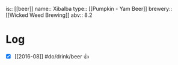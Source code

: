 is:: [[beer]]
name:: Xibalba
type:: [[Pumpkin - Yam Beer]]
brewery:: [[Wicked Weed Brewing]]
abv:: 8.2

# Log
- [x] [[2016-08]] #do/drink/beer 👍
